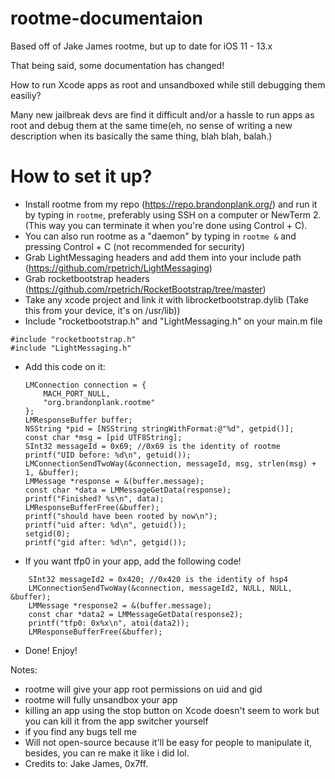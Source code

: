 # rootme-documentaion
Based off of Jake James rootme, but up to date for iOS 11 - 13.x

That being said, some documentation has changed!

How to run Xcode apps as root and unsandboxed while still debugging them easiliy?

Many new jailbreak devs are find it difficult and/or a hassle to run apps as root and debug them at the same time(eh, no sense of writing a new description when its basically the same thing, blah blah, balah.)

# How to set it up?

- Install rootme from my repo (https://repo.brandonplank.org/) and run it by typing in ```rootme```, preferably using SSH on a computer or NewTerm 2. (This way you can terminate it when you're done using Control + C). 
- You can also run rootme as a "daemon" by typing in ```rootme &``` and pressing Control + C (not recommended for security)
- Grab LightMessaging headers and add them into your include path (https://github.com/rpetrich/LightMessaging)
- Grab rocketbootstrap headers (https://github.com/rpetrich/RocketBootstrap/tree/master)
- Take any xcode project and link it with librocketbootstrap.dylib (Take this from your device, it's on /usr/lib))
- Include "rocketbootstrap.h" and "LightMessaging.h" on your main.m file
```
#include "rocketbootstrap.h"
#include "LightMessaging.h"
```
- Add this code on it:
    ```
    LMConnection connection = {
        MACH_PORT_NULL,
        "org.brandonplank.rootme"
    };
    LMResponseBuffer buffer;
    NSString *pid = [NSString stringWithFormat:@"%d", getpid()];
    const char *msg = [pid UTF8String];
    SInt32 messageId = 0x69; //0x69 is the identity of rootme
    printf("UID before: %d\n", getuid());
    LMConnectionSendTwoWay(&connection, messageId, msg, strlen(msg) + 1, &buffer);
    LMMessage *response = &(buffer.message);
    const char *data = LMMessageGetData(response);
    printf("Finished? %s\n", data);
    LMResponseBufferFree(&buffer);
    printf("should have been rooted by now\n");
    printf("uid after: %d\n", getuid());
    setgid(0);
    printf("gid after: %d\n", getgid());
    ```
    
- If you want tfp0 in your app, add the following code!
```
    SInt32 messageId2 = 0x420; //0x420 is the identity of hsp4
    LMConnectionSendTwoWay(&connection, messageId2, NULL, NULL, &buffer);
    LMMessage *response2 = &(buffer.message);
    const char *data2 = LMMessageGetData(response2);
    printf("tfp0: 0x%x\n", atoi(data2));
    LMResponseBufferFree(&buffer);
```

- Done! Enjoy!

Notes:
- rootme will give your app root permissions on uid and gid
- rootme will fully unsandbox your app
- killing an app using the stop button on Xcode doesn't seem to work but you can kill it from the app switcher yourself
- if you find any bugs tell me
- Will not open-source because it'll be easy for people to manipulate it, besides, you can re make it like i did lol.
- Credits to: Jake James, 0x7ff.
